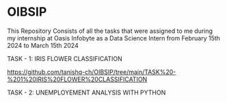 # OIBSIP

This Repository Consists of all the tasks that were assigned to me during my internship at Oasis Infobyte as a Data Science Intern from February 15th 2024 to March 15th 2024

TASK - 1:
IRIS FLOWER CLASSIFICATION

https://github.com/tanishq-ch/OIBSIP/tree/main/TASK%20-%201%20IRIS%20FLOWER%20CLASSIFICATION



TASK - 2:
UNEMPLOYEMENT ANALYSIS WITH PYTHON

